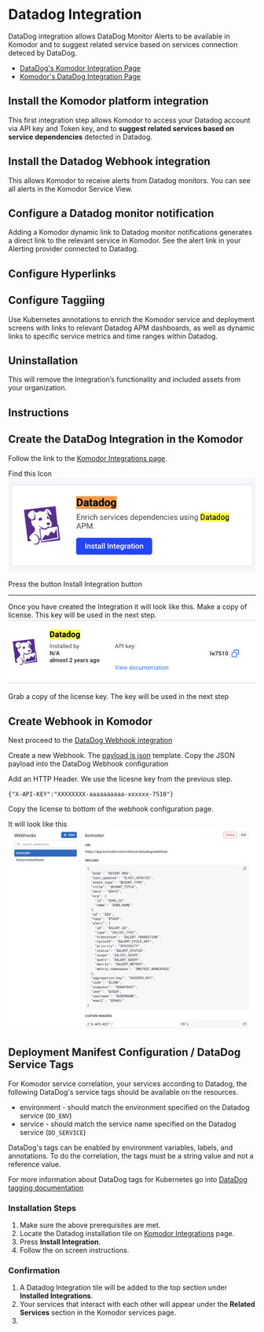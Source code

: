 # Datadog Integration


DataDog integration allows DataDog Monitor Alerts to be available in Komodor and to suggest related service based on services connection deteced by DataDog.

- [DataDog's Komodor Integration Page](https://app.datadoghq.com/integrations/komodor?search=komo)
- [Komodor's DataDog  Integration Page](https://app.komodor.com/main/integration)


## Install the Komodor platform integration
 This first integration step allows Komodor to access your Datadog account via API key and Token key, and to **suggest related services based on service dependencies** detected in Datadog.

## Install the Datadog Webhook integration
 This allows Komodor to receive alerts from Datadog monitors. You can see all alerts in the Komodor Service View.

## Configure a Datadog monitor notification
Adding a Komodor dynamic link to Datadog monitor notifications generates a direct link to the relevant service in Komodor. See the alert link in your Alerting provider connected to Datadog.

## Configure Hyperlinks 

## Configure Taggiing  


Use Kubernetes annotations to enrich the Komodor service and deployment screens with links to relevant Datadog APM dashboards, as well as dynamic links to specific service metrics and time ranges within Datadog.

## Uninstallation
This will remove the Integration’s functionality and included assets from your organization.



## Instructions

## Create the DataDog Integration in the Komodor

Follow the link to the [Komodor Integrations page](https://app.komodor.com/main/integration).  

Find this Icon ![Create Integration with DataDog](https://raw.githubusercontent.com/komodorio/docs/datadog-markdown-update/docs/img/DataDog-CreateIntegration.png) 

Press the button Install Integration button

---

Once you have created the Integration it will look like this. Make a copy of license. This key will be used in the next step.
![Created Integration with Liocense key](https://raw.githubusercontent.com/komodorio/docs/datadog-markdown-update/docs/img/DataDog-IntegrationCreated.png)

Grab a copy of the license key. The key will be used in the next step


## Create Webhook in Komodor 

Next proceed to the [DataDog Webhook integration](https://app.datadoghq.com/integrations/webhooks?search=webhook) 

Create a new Webhook.  The [payload is json](https://github.com/komodorio/docs/blob/datadog-markdown-update/docs/img/webhook-payload.json) template.  Copy the JSON payload into the DataDog Webhook configuration


Add an HTTP Header.  We use the licesne key from the previous step.  
```
{"X-API-KEY":"XXXXXXXX-aaaaaaaaaa-xxxxxx-7510"}
```
Copy the license to bottom of the webhook configuration page. 

It will look like this
![DataDog Create Webhook](https://raw.githubusercontent.com/komodorio/docs/datadog-markdown-update/docs/img/DataDog-Webhook-Edit.png)



## Deployment Manifest Configuration / DataDog Service Tags


For Komodor service correlation, your services according to Datadog, the following DataDog's service tags should be available on the resources.

- environment - should match the environment specified on the Datadog service (`DD_ENV`)
- service - should match the service name specified on the Datadog service (`DD_SERVICE`)

DataDog's tags can be enabled by environment variables, labels, and annotations.
To do the correlation, the tags must be a string value and not a reference value.

For more information about DataDog tags for Kubernetes go into [DataDog tagging documentation](https://docs.datadoghq.com/getting_started/tagging/unified_service_tagging/?tab=kubernetes)

### Installation Steps

1. Make sure the above prerequisites are met.
1. Locate the Datadog installation tile on [Komodor Integrations](https://app.komodor.com/main/integration) page.
1. Press __Install Integration__.
1. Follow the on screen instructions.

### Confirmation

1. A Datadog Integration tile will be added to the top section under __Installed Integrations__.
1. Your services that interact with each other will appear under the __Related Services__ section in the Komodor services page.
2. 
